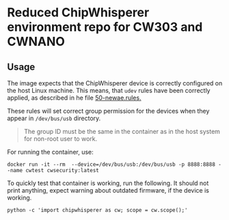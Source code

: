 
# Reduced ChipWhisperer environment repo for CW303 and CWNANO 



## Usage

The image expects that the ChipWhisperer device is correctly configured on the host Linux machine.
This means, that `udev` rules have been correctly applied, as described in he file [50-newae.rules.](50-newae.rules)

These rules will set correct group permission for the devices when they appear in `/dev/bus/usb` directory.

> The group ID must be the same in the container as in the host system for non-root user to work.

For running the container, use:


```console
docker run -it --rm  --device=/dev/bus/usb:/dev/bus/usb -p 8888:8888 --name cwtest cwsecurity:latest

```


To quickly test that container is working, run the following.
It should not print anything, expect warning about outdated firmware, if the device is working.

```console
python -c 'import chipwhisperer as cw; scope = cw.scope();'
```